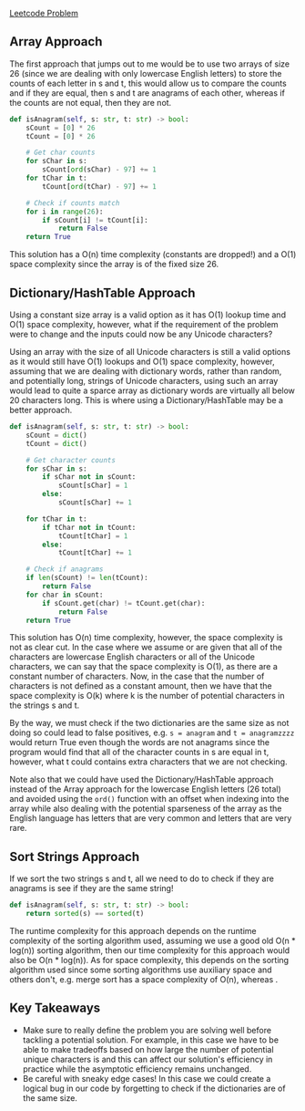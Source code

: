 [Leetcode Problem](https://leetcode.com/problems/valid-anagram/)
## Array Approach
The first approach that jumps out to me would be to use two arrays of size 26 (since we are dealing with only lowercase English letters) to store the counts of each letter in s and t, this would allow us to compare the counts and if they are equal, then s and t are anagrams of each other, whereas if the counts are not equal, then they are not.
``` Python
def isAnagram(self, s: str, t: str) -> bool:
	sCount = [0] * 26
	tCount = [0] * 26

	# Get char counts
	for sChar in s:
		sCount[ord(sChar) - 97] += 1
	for tChar in t:
		tCount[ord(tChar) - 97] += 1

	# Check if counts match
	for i in range(26):
		if sCount[i] != tCount[i]:
			return False
	return True
```
This solution has a O(n) time complexity (constants are dropped!) and a O(1) space complexity since the array is of the fixed size 26.
## Dictionary/HashTable Approach
Using a constant size array is a valid option as it has O(1) lookup time and O(1) space complexity, however, what if the requirement of the problem were to change and the inputs could now be any Unicode characters?

Using an array with the size of all Unicode characters is still a valid options as it would still have O(1) lookups and O(1) space complexity, however, assuming that we are dealing with dictionary words, rather than random, and potentially long, strings of Unicode characters, using such an array would lead to quite a sparce array as dictionary words are virtually all below 20 characters long. This is where using a Dictionary/HashTable may be a better approach.
``` Python
def isAnagram(self, s: str, t: str) -> bool:
	sCount = dict()
	tCount = dict()

	# Get character counts
	for sChar in s:
		if sChar not in sCount:
			sCount[sChar] = 1
		else:
			sCount[sChar] += 1

	for tChar in t:
		if tChar not in tCount:
			tCount[tChar] = 1
		else:
			tCount[tChar] += 1

	# Check if anagrams
	if len(sCount) != len(tCount):
		return False
	for char in sCount:
		if sCount.get(char) != tCount.get(char):
			return False
	return True
```
This solution has O(n) time complexity, however, the space complexity is not as clear cut. In the case where we assume or are given that all of the characters are lowercase English characters or all of the Unicode characters, we can say that the space complexity is O(1), as there are a constant number of characters. Now, in the case that the number of characters is not defined as a constant amount, then we have that the space complexity is O(k) where k is the number of potential characters in the strings s and t.

By the way, we must check if the two dictionaries are the same size as not doing so could lead to false positives, e.g. `s = anagram` and `t = anagramzzzz` would return True even though the words are not anagrams since the program would find that all of the character counts in s are equal in t, however, what t could contains extra characters that we are not checking.

Note also that we could have used the Dictionary/HashTable approach instead of the Array approach for the lowercase English letters (26 total) and avoided using the `ord()` function with an offset when indexing into the array while also dealing with the potential sparseness of the array as the English language has letters that are very common and letters that are very rare.

## Sort Strings Approach
If we sort the two strings s and t, all we need to do to check if they are anagrams is see if they are the same string!
``` Python
def isAnagram(self, s: str, t: str) -> bool:
	return sorted(s) == sorted(t)
```
The runtime complexity for this approach depends on the runtime complexity of the sorting algorithm used, assuming we use a good old O(n * log(n)) sorting algorithm, then our time complexity for this approach would also be O(n * log(n)). As for space complexity, this depends on the sorting algorithm used since some sorting algorithms use auxiliary space and others don't, e.g. merge sort has a space complexity of O(n), whereas .
## Key Takeaways
- Make sure to really define the problem you are solving well before tackling a potential solution. For example, in this case we have to be able to make tradeoffs based on how large the number of potential unique characters is and this can affect our solution's efficiency in practice while the asymptotic efficiency remains unchanged.
- Be careful with sneaky edge cases! In this case we could create a logical bug in our code by forgetting to check if the dictionaries are of the same size.
